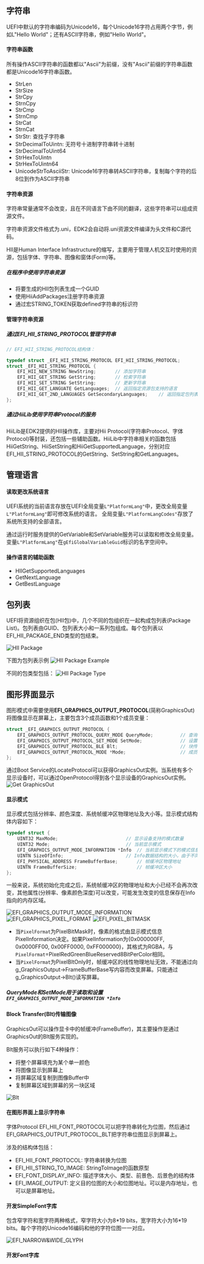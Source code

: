 ## 字符串

UEFI中默认的字符串编码为Unicode16，每个Unicode16字符占用两个字节，例如L"Hello World"；还有ASCII字符串，例如"Hello World"。

#### 字符串函数

所有操作ASCII字符串的函数都以"Ascii"为前缀，没有"Ascii"前缀的字符串函数都是Unicode16字符串函数。

* StrLen
* StrSize
* StrCpy
* StrnCpy
* StrCmp
* StrnCmp
* StrCat
* StrnCat
* StrStr: 查找子字符串
* StrDecimalToUintn: 无符号十进制字符串转十进制
* StrDecimalToUint64
* StrHexToUintn
* StrHexToUintn64
* UnicodeStrToAsciiStr: Unicode16字符串转ASCII字符串，复制每个字符的后8位到作为ASCII字符串

#### 字符串资源

字符串常量通常不会改变，且在不同语言下由不同的翻译，这些字符串可以组成资源文件。

字符串资源文件格式为.uni，EDK2会自动将.uni资源文件编译为头文件和C源代码。

HII是Human Interface Infrastructure的缩写，主要用于管理人机交互时使用的资源，包括字体、字符串、图像和窗体(Form)等。

##### 在程序中使用字符串资源

* 将要生成的HII包列表生成一个GUID
* 使用HiiAddPackages注册字符串资源
* 通过宏STRING_TOKEN获取defined字符串的标识符
  
#### 管理字符串资源

##### 通过EFI_HII_STRING_PROTOCOL管理字符串

```c
// EFI_HII_STRING_PROTOCOL结构体：

typedef struct _EFI_HII_STRING_PROTOCOL EFI_HII_STRING_PROTOCOL;
struct _EFI_HII_STRING_PROTOCOL {
    EFI_HII_NEW_STRING NewString;       // 添加字符串
    EFI_HII_GET_STRING GetString;       // 检索字符串
    EFI_HII_SET_STRING SetString;       // 更新字符串
    EFI_HII_GET_LANGUATE GetLanguages;  // 返回指定资源包支持的语言
    EFI_HII_GET_2ND_LANGUAGES GetSecondaryLanguages;    // 返回指定包列表的次要语言
};
```

##### 通过HiiLib使用字符串Protocol的服务

HiiLib是EDK2提供的HII操作库，主要对Hii Protocol(字符串Protocol、字体Protocol)等封装，还包括一些辅助函数。HiiLib中字符串相关的函数包括HiiGetString、HiiSetString和HiiGetSupportedLanguage，分别对应EFI_HII_STRING_PROTOCOL的GetString、SetString和GetLanguages。

## 管理语言

#### 读取更改系统语言

UEFI系统的当前语言存放在UEFI全局变量`L"PlatformLang"`中，更改全局变量`L"PlatformLang"`即可修改系统的语言。
全局变量`L"PlatformLangCodes"`存放了系统所支持的全部语言。

通过运行时服务提供的GetVariable和SetVariable服务可以读取和修改全局变量。变量`L"PlatformLang"`在`gEfiGlobalVariableGuid`标识的名字空间中。

#### 操作语言的辅助函数

* HIIGetSupportedLanguages
* GetNextLanguage
* GetBestLanguage

## 包列表

UEFI将资源组织在包(HII包)中，几个不同的包组织在一起构成包列表(Package List)。包列表由GUID、包列表大小和一系列包组成。每个包列表以EFI_HII_PACKAGE_END类型的包结束。

![HII Package](images/01_HII_package_structure.png)

下图为包列表示例
![HII Package Example](images/02_HII_package_example.png)

不同的包类型包括：
![HII Package Type](images/03_HII_package_type.png)

## 图形界面显示

图形模式中需要使用**EFI_GRAPHICS_OUTPUT_PROTOCOL**(简称GraphicsOut)将图像显示在屏幕上，主要包含3个成员函数和1个成员变量：
```c
struct _EFI_GRAPHICS_OUTPUT_PROTOCOL {
    EFI_GRAPHICS_OUTPUT_PROTOCOL_QUERY_MODE QueryMode;          // 查询显示模式
    EFI_GRAPHICS_OUTPUT_PROTOCOL_SET_MODE SetMode;              // 设置显示模式，如设置为文本显示模式
    EFI_GRAPHICS_OUTPUT_PROTOCOL_BLE Blt;                       // 块传输，用于将图像输出到屏幕或从屏幕读取图像
    EFI_GRAPHICS_OUTPUT_PROTOCOL_MODE *Mode;                    // 成员变量，指向当前的显示模式
};
```

通过Boot Service的LocateProtocol可以获得GraphicsOut实例。当系统有多个显示设备时，可以通过OpenProtocol得到各个显示设备的GraphicsOut实例。
![Get GraphicsOut](images/04_Graphics_getprotocol.png)

#### 显示模式

显示模式包括分辨率、颜色深度、系统帧缓冲区物理地址及大小等。显示模式结构体内容如下：

```c
typedef struct {
    UINT32 MaxMode;                         // 显示设备支持的模式数量
    UINT32 Mode;                            // 当前显示模式
    EFI_GRAPHICS_OUTPUT_MODE_INFORMATION *Info  // 当前显示模式下的模式信息
    UINTN SizeOfInfo;                       // Info数据结构的大小，由于不同版本的UEFI，其info大小不同，所以不能通过sizeof()判断Info的大小
    EFI_PHYSICAL_ADDRESS FrameBufferBase;       // 帧缓冲区物理地址
    UINTN FrameBufferSize;                      // 帧缓冲区大小
};
```

一般来说，系统初始化完成之后，系统帧缓冲区的物理地址和大小已经不会再次改变，其他属性(分辨率、像素颜色深度)可以改变，可能发生改变的信息保存在Info指向的内存区域。

![EFI_GRAPHICS_OUTPUT_MODE_INFORMATION](images/05_Structure_EFI_GRAPHICS_OUTPUT_MODE_INFORMATION.png)
![EFI_GRAPHICS_PIXEL_FORMAT](images/06_Structure_EFI_GRAPHICS_PIXEL_FORMAT.png)
![EFI_PIXEL_BITMASK](images/07_Structure_EFI_PIXEL_BITMASK.png)

* 当`PixelFormat`为PixelBitMask时，像素的格式由显示模式信息PixelInformation决定。如果PixelInformation为{0x000000FF, 0x0000FF00, 0x00FF0000, 0xFF000000}，其格式为RGBA，与`PixelFormat`=PixelRedGreenBlueReserved8BitPerColor相同。
* 当`PixelFormat`为PixelBltOnly时，帧缓冲区的线性物理地址无效，不能通过向g_GraphicsOutput->FrameBufferBase写内容而改变屏幕。只能通过g_GraphicsOutput->Blt()读写屏幕。

##### QueryMode和SetMode用于读取和设置`EFI_GRAPHICS_OUTPUT_MODE_INFORMATION *Info`



#### Block Transfer(Blt)传输图像

GraphicsOut可以操作显卡中的帧缓冲(FrameBuffer)，其主要操作是通过GraphicsOut的Blt服务实现的。

Blt服务可以执行如下4种操作：
* 将整个屏幕填充为某个单一颜色
* 将图像显示到屏幕上
* 将屏幕区域复制到图像Buffer中
* 复制屏幕区域到屏幕的另一块区域

![Blt](images/08_Structure_EFI_GRAPHICS_OUTPUT_PROTOCOL_BLT.png)

#### 在图形界面上显示字符串

字体Protocol EFI_HII_FONT_PROTOCOL可以把字符串转化为位图，然后通过EFI_GRAPHICS_OUTPUT_PROTOCOL_BLT把字符串位图显示到屏幕上。

涉及的结构体包括：
* EFI_HII_FONT_PROTOCOL: 字符串转换为位图
* EFI_HII_STRING_TO_IMAGE: StringToImage的函数原型
* EFI_FONT_DISPLAY_INFO: 描述字体大小、类型、前景色、后景色的结构体
* EFI_IMAGE_OUTPUT: 定义目的位图的大小和位图地址。可以是内存地址，也可以是屏幕地址。

#### 开发SimpleFont字库

包含窄字符和宽字符两种格式，窄字符大小为8\*19 bits，宽字符大小为16\*19 bits。每个字符的Unicode16编码和他的字符位图一一对应。

![EFI_NARROW&WIDE_GLYPH](images/09_Structure_EFI_NARROW_WIDE_GLYPH.png)


#### 开发Font字库